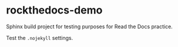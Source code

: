 # rockthedocs-demo
Sphinx build project for testing purposes for Read the Docs practice.

Test the `.nojekyll` settings.
